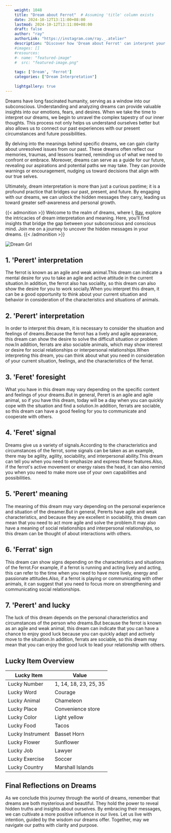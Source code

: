 ```yaml
---
    weight: 1048
    title: "Dream about Ferrot"  # Assuming 'title' column exists
    date: 2024-10-12T13:11:00+08:00
    lastmod: 2024-10-12T13:11:00+08:00
    draft: false
    author: "ray"
    authorLink: "https://instagram.com/ray._.atelier"
    description: "Discover how 'Dream about Ferrot' can interpret your future and uncover its significant meanings in your life."
    #images: []
    #resources:
    #- name: "featured-image"
    #  src: "featured-image.png"
    
    tags: ['Dream', 'Ferrot']
    categories: ["Dream Interpretation"]
    
    lightgallery: true
---
```

    
Dreams have long fascinated humanity, serving as a window into our subconscious. Understanding and analyzing dreams can provide valuable insights into our emotions, fears, and desires. When we take the time to interpret our dreams, we begin to unravel the complex tapestry of our inner thoughts. This process not only helps us understand ourselves better but also allows us to connect our past experiences with our present circumstances and future possibilities.

By delving into the meanings behind specific dreams, we can gain clarity about unresolved issues from our past. These dreams often reflect our memories, traumas, and lessons learned, reminding us of what we need to confront or embrace. Moreover, dreams can serve as a guide for our future, revealing our aspirations and potential paths we may take. They can provide warnings or encouragement, nudging us toward decisions that align with our true selves.

Ultimately, dream interpretation is more than just a curious pastime; it is a profound practice that bridges our past, present, and future. By engaging with our dreams, we can unlock the hidden messages they carry, leading us toward greater self-awareness and personal growth.

{{< admonition >}}
Welcome to the realm of dreams, where I, [Ray](https://instagram.com/ray._.atelier), explore the intricacies of dream interpretation and meaning. Here, you’ll find insights that bridge the gap between your subconscious and conscious mind. Join me on a journey to uncover the hidden messages in your dreams.
{{< /admonition >}}

![Dream Grl](https://cdn.pixabay.com/photo/2017/11/02/03/35/gothic-2910057_1280.jpg "Dream Grl")

## 1. 'Perert' interpretation
The ferrot is known as an agile and weak animal.This dream can indicate a mental desire for you to take an agile and active attitude in the current situation.In addition, the ferrot also has sociality, so this dream can also show the desire for you to work socially.When you interpret this dream, it can be a good opportunity to think about your current situation and behavior in consideration of the characteristics and situations of animals.

## 2. 'Perert' interpretation
In order to interpret this dream, it is necessary to consider the situation and feelings of dreams.Because the ferrot has a lively and agile appearance, this dream can show the desire to solve the difficult situation or problem now.In addition, ferrats are also sociable animals, which may show interest or desire for social relationships or interpersonal relationships.When interpreting this dream, you can think about what you need in consideration of your current situation, feelings, and the characteristics of the ferrat.

## 3. 'Feret' foresight
What you have in this dream may vary depending on the specific content and feelings of your dreams.But in general, Perert is an agile and agile animal, so if you have this dream, today will be a day when you can quickly cope with the situation and find a solution.In addition, ferrats are sociable, so this dream can have a good feeling for you to communicate and cooperate with others.

## 4. 'Feret' signal
Dreams give us a variety of signals.According to the characteristics and circumstances of the ferrot, some signals can be taken as an example, there may be agility, agility, sociability, and interpersonal ability.This dream can tell you when you need to emphasize and express these features.Also, if the ferrot's active movement or energy raises the head, it can also remind you when you need to make more use of your own capabilities and possibilities.

## 5. 'Perert' meaning
The meaning of this dream may vary depending on the personal experience and situation of the dreamer.But in general, Pererts have agile and weak characteristics, and because they are excellent in sociability, this dream can mean that you need to act more agile and solve the problem.It may also have a meaning of social relationships and interpersonal relationships, so this dream can be thought of about interactions with others.

## 6. 'Ferrat' sign
This dream can show signs depending on the characteristics and situations of the ferrot.For example, if a ferrot is running and acting lively and acting, this can refer to the time when you need to have more lively, energy and passionate attitudes.Also, if a ferrot is playing or communicating with other animals, it can suggest that you need to focus more on strengthening and communicating social relationships.

## 7. 'Perert' and lucky
The luck of this dream depends on the personal characteristics and circumstances of the person who dreams.But because the ferrot is known as an agile and weak animal, this dream can indicate that you can have a chance to enjoy good luck because you can quickly adapt and actively move to the situation.In addition, ferrats are sociable, so this dream may mean that you can enjoy the good luck to lead your relationship with others.

## Lucky Item Overview
| Lucky Item          | Value              |
|---------------|--------------------|
| Lucky Number        | 1, 14, 18, 23, 25, 35  |
| Lucky Word          | Courage |
| Lucky Animal        | Chameleon |
| Lucky Place         | Convenience store     |
| Lucky Color         | Light yellow     |
| Lucky Food          | Tacos      |
| Lucky Instrument    | Basset Horn |
| Lucky Flower        | Sunflower    |
| Lucky Job           | Lawyer       |
| Lucky Exercise      | Soccer  |
| Lucky Country       | Marshall Islands    |


##  Final Reflections on Dreams

As we conclude this journey through the world of dreams, remember that dreams are both mysterious and beautiful. They hold the power to reveal hidden truths and insights about ourselves. By embracing their messages, we can cultivate a more positive influence in our lives. Let us live with intention, guided by the wisdom our dreams offer. Together, may we navigate our paths with clarity and purpose.
